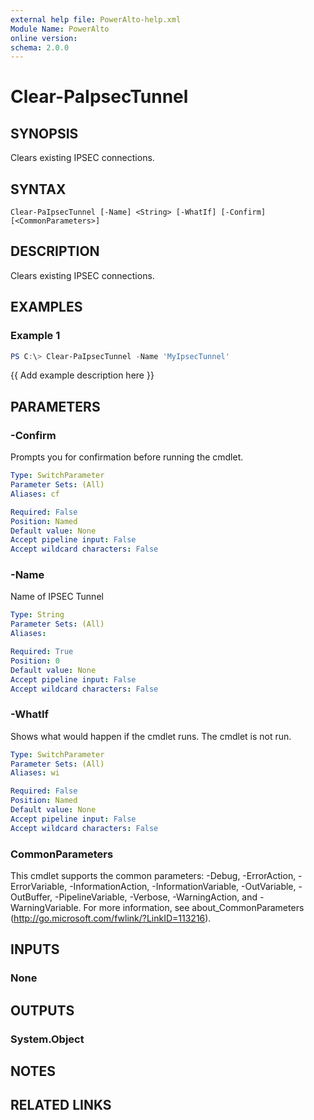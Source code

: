 ```yaml
---
external help file: PowerAlto-help.xml
Module Name: PowerAlto
online version:
schema: 2.0.0
---
```


# Clear-PaIpsecTunnel

## SYNOPSIS
Clears existing IPSEC connections.

## SYNTAX

```
Clear-PaIpsecTunnel [-Name] <String> [-WhatIf] [-Confirm] [<CommonParameters>]
```

## DESCRIPTION
Clears existing IPSEC connections.

## EXAMPLES

### Example 1
```powershell
PS C:\> Clear-PaIpsecTunnel -Name 'MyIpsecTunnel'
```

{{ Add example description here }}

## PARAMETERS

### -Confirm
Prompts you for confirmation before running the cmdlet.

```yaml
Type: SwitchParameter
Parameter Sets: (All)
Aliases: cf

Required: False
Position: Named
Default value: None
Accept pipeline input: False
Accept wildcard characters: False
```

### -Name
Name of IPSEC Tunnel

```yaml
Type: String
Parameter Sets: (All)
Aliases:

Required: True
Position: 0
Default value: None
Accept pipeline input: False
Accept wildcard characters: False
```

### -WhatIf
Shows what would happen if the cmdlet runs.
The cmdlet is not run.

```yaml
Type: SwitchParameter
Parameter Sets: (All)
Aliases: wi

Required: False
Position: Named
Default value: None
Accept pipeline input: False
Accept wildcard characters: False
```

### CommonParameters
This cmdlet supports the common parameters: -Debug, -ErrorAction, -ErrorVariable, -InformationAction, -InformationVariable, -OutVariable, -OutBuffer, -PipelineVariable, -Verbose, -WarningAction, and -WarningVariable.
For more information, see about_CommonParameters (http://go.microsoft.com/fwlink/?LinkID=113216).

## INPUTS

### None
## OUTPUTS

### System.Object
## NOTES

## RELATED LINKS
